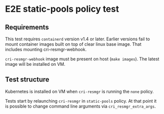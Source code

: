 # E2E static-pools policy test

## Requirements

This test requires `containerd` version v1.4 or later. Earlier
versions fail to mount container images built on top of clear linux
base image. That includes mounting cri-resmgr-webhook.

`cri-resmgr-webhook` image must be present on host (`make
images`). The latest image will be installed on VM.

## Test structure

Kubernetes is installed on VM when `cri-resmgr` is running the `none`
policy.

Tests start by relaunching `cri-resmgr` in `static-pools` policy. At
that point it is possible to change command line arguments via
`cri_resmgr_extra_args`.
